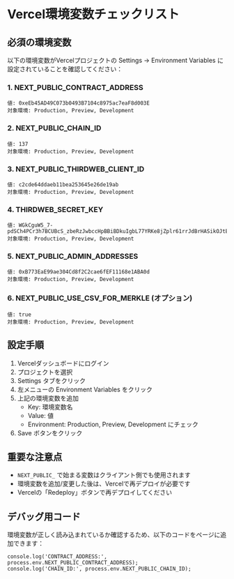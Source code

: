 # Vercel環境変数チェックリスト

## 必須の環境変数

以下の環境変数がVercelプロジェクトの Settings → Environment Variables に設定されていることを確認してください：

### 1. NEXT_PUBLIC_CONTRACT_ADDRESS
```
値: 0xeEb45AD49C073b0493B7104c8975ac7eaF8d003E
対象環境: Production, Preview, Development
```

### 2. NEXT_PUBLIC_CHAIN_ID
```
値: 137
対象環境: Production, Preview, Development
```

### 3. NEXT_PUBLIC_THIRDWEB_CLIENT_ID
```
値: c2cde64ddaeb11bea253645e26de19ab
対象環境: Production, Preview, Development
```

### 4. THIRDWEB_SECRET_KEY
```
値: WGkCguW5_7-pdSCh4PCr3h7BCUBcS_zbeRzJwbccHpBBiBDkuIgbL77YRKe8jZplr61rrJdBrHASikOJtEvZBw
対象環境: Production, Preview, Development
```

### 5. NEXT_PUBLIC_ADMIN_ADDRESSES
```
値: 0xB773EaE99ae304Cd8f2C2cae6fEF11168e1ABA0d
対象環境: Production, Preview, Development
```

### 6. NEXT_PUBLIC_USE_CSV_FOR_MERKLE (オプション)
```
値: true
対象環境: Production, Preview, Development
```

## 設定手順

1. Vercelダッシュボードにログイン
2. プロジェクトを選択
3. Settings タブをクリック
4. 左メニューの Environment Variables をクリック
5. 上記の環境変数を追加
   - Key: 環境変数名
   - Value: 値
   - Environment: Production, Preview, Development にチェック
6. Save ボタンをクリック

## 重要な注意点

- `NEXT_PUBLIC_` で始まる変数はクライアント側でも使用されます
- 環境変数を追加/変更した後は、Vercelで再デプロイが必要です
- Vercelの「Redeploy」ボタンで再デプロイしてください

## デバッグ用コード

環境変数が正しく読み込まれているか確認するため、以下のコードをページに追加できます：

```tsx
console.log('CONTRACT_ADDRESS:', process.env.NEXT_PUBLIC_CONTRACT_ADDRESS);
console.log('CHAIN_ID:', process.env.NEXT_PUBLIC_CHAIN_ID);
```